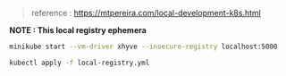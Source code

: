 > reference : https://mtpereira.com/local-development-k8s.html

**NOTE : This local registry ephemera**

```bash
minikube start --vm-driver xhyve --insecure-registry localhost:5000

kubectl apply -f local-registry.yml
```